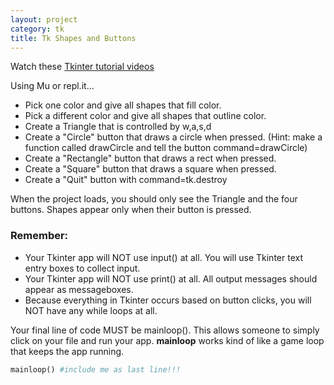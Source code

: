```yaml
---
layout: project
category: tk
title: Tk Shapes and Buttons
---
```

Watch these [Tkinter tutorial videos](https://drive.google.com/open?id=1gb9k1pepJA0bC8QmTcXv03PY7UyIBypb)

Using Mu or repl.it...

- Pick one color and give all shapes that fill color.
- Pick a different color and give all shapes that outline color.
- Create a Triangle that is controlled by w,a,s,d
- Create a "Circle" button that draws a circle when pressed. (Hint: make a function called drawCircle and tell the button command=drawCircle)
- Create a "Rectangle" button that draws a rect when pressed.
- Create a "Square" button that draws a square when pressed.
- Create a "Quit" button with command=tk.destroy


When the project loads, you should only see the Triangle and the four buttons. Shapes appear only when their button is pressed.

### Remember:
  - Your Tkinter app will NOT use input() at all. You will use Tkinter text entry boxes to collect input.
  - Your Tkinter app will NOT use print() at all. All output messages should appear as messageboxes.
  - Because everything in Tkinter occurs based on button clicks, you will NOT have any while loops at all.


Your final line of code MUST be mainloop(). This allows someone to simply click on your file and run your app. **mainloop** works kind of like a game loop that keeps the app running.
```python
mainloop() #include me as last line!!!
```
